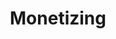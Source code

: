 ---
title: Monetizing
description: description
menuWeight: 6
paths:
- apify-platform/deploying/monetizing
---